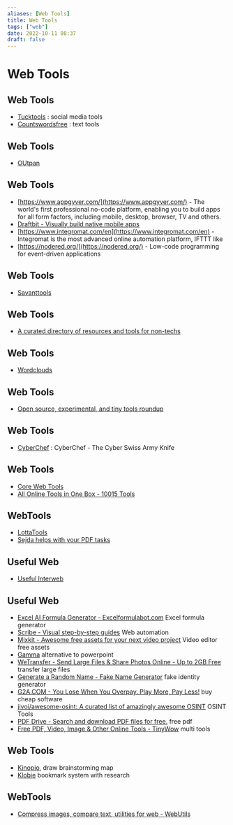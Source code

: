 ```yaml
---
aliases: [Web Tools]
title: Web Tools
tags: ["web"]
date: 2022-10-11 08:37
draft: false
---
```


# Web Tools

## Web Tools

- [Tucktools](https://www.tucktools.com/) : social media tools
- [Countswordsfree](https://countwordsfree.com/) : text tools

## Web Tools

- [OUtpan](https://www.outpan.com/)

## Web Tools

- [https://www.appgyver.com/](https://www.appgyver.com/) \- The world's first professional no-code platform, enabling you to build apps for all form factors, including mobile, desktop, browser, TV and others.
- [Draftbit - Visually build native mobile apps](https://draftbit.com/)
- [https://www.integromat.com/en](https://www.integromat.com/en) \- Integromat is the most advanced online automation platform, IFTTT like
- [https://nodered.org/](https://nodered.org/) \- Low-code programming for event-driven applications

## Web Tools

- [Savanttools](http://savanttools.com/)

## Web Tools

- [A curated directory of resources and tools for non-techs](https://www.nocode.tech/)

## Web Tools

- [Wordclouds](https://www.wordclouds.com/)

## Web Tools

- [Open source, experimental, and tiny tools roundup](https://tinytools.directory/)

## Web Tools

- [CyberChef](https://gchq.github.io/CyberChef/) : CyberChef - The Cyber Swiss Army Knife

## Web Tools

- [Core Web Tools](https://www.corewebtools.com/)
- [All Online Tools in One Box - 10015 Tools](https://10015.io/)

## WebTools

- [LottaTools](https://lottatools.com/)
- [Sejda helps with your PDF tasks](https://www.sejda.com/)

## Useful Web

- [Useful Interweb](https://usefulinterweb.com/)

## Useful Web

- [Excel AI Formula Generator - Excelformulabot.com](https://excelformulabot.com/) Excel formula generator
- [Scribe - Visual step-by-step guides](https://scribehow.com/) Web automation
- [Mixkit - Awesome free assets for your next video project](https://mixkit.co/) Video editor free assets
- [Gamma](https://gamma.app/) alternative to powerpoint
- [WeTransfer - Send Large Files & Share Photos Online - Up to 2GB Free](https://wetransfer.com/) transfer large files
- [Generate a Random Name - Fake Name Generator](https://www.fakenamegenerator.com/) fake identity generator
- [G2A.COM - You Lose When You Overpay. Play More, Pay Less!](https://www.g2a.com/) buy cheap software
- [jivoi/awesome-osint: A curated list of amazingly awesome OSINT](https://github.com/jivoi/awesome-osint#-Table-of-Contents) OSINT Tools
- [PDF Drive - Search and download PDF files for free.](https://www.pdfdrive.com/) free pdf
- [Free PDF, Video, Image & Other Online Tools - TinyWow](https://tinywow.com/) multi tools

## Web Tools

- [Kinopio](https://kinopio.club/), draw brainstorming map
- [Klobie](https://klobie.com) bookmark system with research

## WebTools

- [Compress images, compare text, utilities for web - WebUtils](https://www.webutils.app/)
